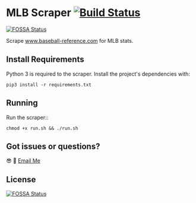 # MLB Scraper [![Build Status](https://travis-ci.org/0xnu/mlb-scraper.svg?branch=master)](https://travis-ci.org/0xnu/mlb-scraper)
[![FOSSA Status](https://app.fossa.io/api/projects/git%2Bgithub.com%2F0xnu%2Fmlb-scraper.svg?type=shield)](https://app.fossa.io/projects/git%2Bgithub.com%2F0xnu%2Fmlb-scraper?ref=badge_shield)

Scrape www.baseball-reference.com for MLB stats.

## Install Requirements

Python 3 is required to the scraper. Install the project's dependencies with:

```shell
pip3 install -r requirements.txt
```

## Running

Run the scraper::

```shell
chmod +x run.sh && ./run.sh
```

## Got issues or questions?

:sunglasses: :wave: [Email Me](mailto:oketunjifinbarrs@gmail.com)


## License
[![FOSSA Status](https://app.fossa.io/api/projects/git%2Bgithub.com%2F0xnu%2Fmlb-scraper.svg?type=large)](https://app.fossa.io/projects/git%2Bgithub.com%2F0xnu%2Fmlb-scraper?ref=badge_large)